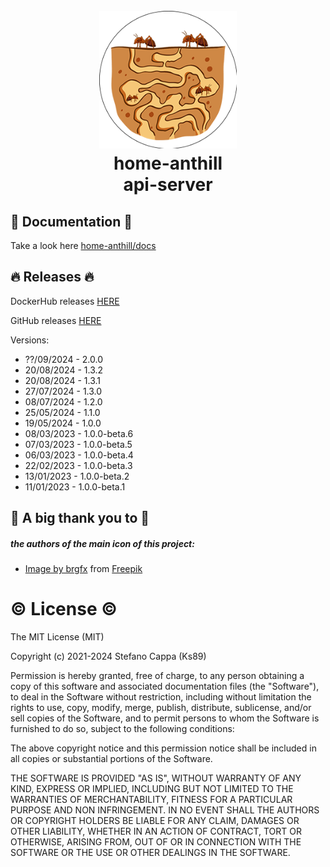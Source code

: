 <h1 align="center">
  <br>
  <img src="https://github.com/home-anthill/docs/blob/master/icons/logo512.png?raw=true" alt="ks89/home-anthill" width="220">
  <br>
home-anthill
  <br>
api-server
</h1>


## :open_book: Documentation :open_book:

Take a look here [home-anthill/docs](https://github.com/home-anthill/docs)


## :fire: Releases :fire:

DockerHub releases [HERE](https://hub.docker.com/repository/registry-1.docker.io/ks89/api-server/general)

GitHub releases [HERE](https://github.com/home-anthill/api-server/releases)

Versions:

- ??/09/2024 - 2.0.0
- 20/08/2024 - 1.3.2
- 20/08/2024 - 1.3.1
- 27/07/2024 - 1.3.0
- 08/07/2024 - 1.2.0
- 25/05/2024 - 1.1.0
- 19/05/2024 - 1.0.0
- 08/03/2023 - 1.0.0-beta.6
- 07/03/2023 - 1.0.0-beta.5
- 06/03/2023 - 1.0.0-beta.4
- 22/02/2023 - 1.0.0-beta.3
- 13/01/2023 - 1.0.0-beta.2
- 11/01/2023 - 1.0.0-beta.1


## :sparkling_heart: A big thank you to :sparkling_heart:

##### the authors of the main icon of this project:

- <a href="https://www.freepik.com/free-vector/underground-ant-nest-with-red-ants_18582279.htm">Image by brgfx</a> from <a href="https://www.freepik.com/" title="Freepik">Freepik</a>


# :copyright: License :copyright:

The MIT License (MIT)

Copyright (c) 2021-2024 Stefano Cappa (Ks89)

Permission is hereby granted, free of charge, to any person obtaining a copy
of this software and associated documentation files (the "Software"), to deal
in the Software without restriction, including without limitation the rights
to use, copy, modify, merge, publish, distribute, sublicense, and/or sell
copies of the Software, and to permit persons to whom the Software is
furnished to do so, subject to the following conditions:

The above copyright notice and this permission notice shall be included in all
copies or substantial portions of the Software.

THE SOFTWARE IS PROVIDED "AS IS", WITHOUT WARRANTY OF ANY KIND, EXPRESS OR
IMPLIED, INCLUDING BUT NOT LIMITED TO THE WARRANTIES OF MERCHANTABILITY,
FITNESS FOR A PARTICULAR PURPOSE AND NON INFRINGEMENT. IN NO EVENT SHALL THE
AUTHORS OR COPYRIGHT HOLDERS BE LIABLE FOR ANY CLAIM, DAMAGES OR OTHER
LIABILITY, WHETHER IN AN ACTION OF CONTRACT, TORT OR OTHERWISE, ARISING FROM,
OUT OF OR IN CONNECTION WITH THE SOFTWARE OR THE USE OR OTHER DEALINGS IN THE
SOFTWARE.

<br/>
